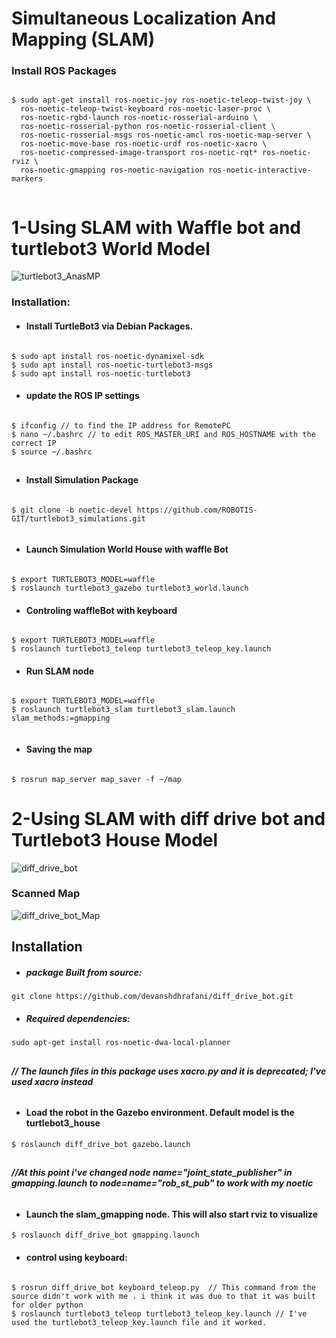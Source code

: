 # Simultaneous Localization And Mapping (SLAM)
### Install  ROS Packages
````

$ sudo apt-get install ros-noetic-joy ros-noetic-teleop-twist-joy \
  ros-noetic-teleop-twist-keyboard ros-noetic-laser-proc \
  ros-noetic-rgbd-launch ros-noetic-rosserial-arduino \
  ros-noetic-rosserial-python ros-noetic-rosserial-client \
  ros-noetic-rosserial-msgs ros-noetic-amcl ros-noetic-map-server \
  ros-noetic-move-base ros-noetic-urdf ros-noetic-xacro \
  ros-noetic-compressed-image-transport ros-noetic-rqt* ros-noetic-rviz \
  ros-noetic-gmapping ros-noetic-navigation ros-noetic-interactive-markers
  
````
# **1-Using SLAM with Waffle bot  and  turtlebot3 World Model**
![turtlebot3_AnasMP](https://user-images.githubusercontent.com/49666154/124042206-00580600-da11-11eb-9c5a-5ddc1655254b.png)


### Installation: 
>


- #### Install TurtleBot3 via Debian Packages.
````

$ sudo apt install ros-noetic-dynamixel-sdk
$ sudo apt install ros-noetic-turtlebot3-msgs
$ sudo apt install ros-noetic-turtlebot3

````
- #### update the ROS IP settings
 ```` 
 
 $ ifconfig // to find the IP address for RemotePC
 $ nano ~/.bashrc // to edit ROS_MASTER_URI and ROS_HOSTNAME with the correct IP
 $ source ~/.bashrc
 
````
##
-  #### Install Simulation Package
 ````
 
$ git clone -b noetic-devel https://github.com/ROBOTIS-GIT/turtlebot3_simulations.git


````
- #### Launch Simulation World House with waffle Bot 
 ````
 
$ export TURTLEBOT3_MODEL=waffle
$ roslaunch turtlebot3_gazebo turtlebot3_world.launch

 ````
 - #### Controling waffleBot with keyboard
 ````
 
 $ export TURTLEBOT3_MODEL=waffle
 $ roslaunch turtlebot3_teleop turtlebot3_teleop_key.launch
 
 ````
 - #### Run SLAM node
 ````
 
$ export TURTLEBOT3_MODEL=waffle
$ roslaunch turtlebot3_slam turtlebot3_slam.launch slam_methods:=gmapping


 ````
 - #### Saving the map 
 ````
 
 $ rosrun map_server map_saver -f ~/map

````

# **2-Using SLAM with diff drive bot and Turtlebot3 House Model**

![diff_drive_bot](https://user-images.githubusercontent.com/49666154/124212448-a7af6880-daf7-11eb-9d30-c1059a1e7984.png)
### Scanned Map
![diff_drive_bot_Map](https://user-images.githubusercontent.com/49666154/124212452-a8e09580-daf7-11eb-9aff-4865f1219975.png)

## Installation 
- ##### package Built from source:
````
git clone https://github.com/devanshdhrafani/diff_drive_bot.git

````
- ##### Required dependencies:
```` 
sudo apt-get install ros-noetic-dwa-local-planner
````
 ##
###### **// The launch files in this package uses xacro.py and it is deprecated; I've used xacro instead**
##
- #### Load the robot in the Gazebo environment. Default model is the turtlebot3_house
````
$ roslaunch diff_drive_bot gazebo.launch
```` 
##
 ###### **//At this point i've changed node name="joint_state_publisher" in gmapping.launch to  node=name="rob_st_pub" to work with my noetic** 
##
- #### Launch the slam_gmapping node. This will also start rviz to visualize
```` 
$ roslaunch diff_drive_bot gmapping.launch
````
- #### control using keyboard: 
````

$ rosrun diff_drive_bot keyboard_teleop.py  // This command from the source didn't work with me . i think it was duo to that it was built for older python
$ roslaunch turtlebot3_teleop turtlebot3_teleop_key.launch // I've used the turtlebot3_teleop_key.launch file and it worked.

````


